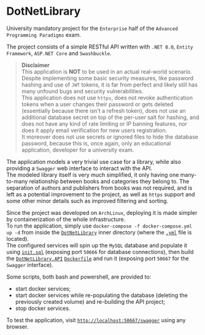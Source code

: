 # DotNetLibrary
University mandatory project for the `Enterprise` half of the `Advanced Programming Paradigms` exam.

The project consists of a simple RESTful API written with `.NET 8.0`, `Entity Framework`, `ASP.NET Core` and `Swashbuckle`.

> **Disclaimer**<br>
> This application is **NOT** to be used in an actual real-world scenario.<br>
> Despite implementing some basic security measures, like password hashing and use of `JWT` tokens, it is far from perfect and likely still has many unfound bugs and security vulnerabilities.<br>
> This application does not use `https`, does not revoke authentication tokens when a user changes their password or gets deleted (essentially because there isn't a refresh token), does not use an additional database secret on top of the per-user salt for hashing, and does not have any kind of rate limiting or IP banning features, nor does it apply email verification for new users registration.<br>
> It moreover does not use secrets or ignored files to hide the database password, because this is, once again, only an educational application, developer for a university exam.

The application models a very trivial use case for a library, while also providing a `Swagger` web interface to interact with the API.<br>
The modeled library itself is very much simplified, it only having one many-to-many relationship between books and categories they belong to. The separation of authors and publishers from books was not required, and is left as a potential improvement to the project, as well as `https` support and some other minor details such as improved filtering and sorting.

Since the project was developed on `ArchLinux`, deploying it is made simpler by containerization of the whole infrastructure.<br>
To run the application, simply use `docker-compose -f docker-compose.yml up -d` from inside the [`DotNetLibrary`](DotNetLibrary/) inner directory (where the [`.yml`](DotNetLibrary/docker-compose.yml) file is located).<br>
The configured services will spin up the `MySQL` database and populate it using [`init.sql`](DotNetLibrary/init.sql) (exposing port `50666` for database connections), then build the [`DotNetLibrary.API`](DotNetLibrary/DotNetLibrary.API/) [`Dockerfile`](DotNetLibrary/DotNetLibrary.API/Dockerfile) and run it (exposing port `50667` for the `Swagger` interface).

Some scripts, both bash and powershell, are provided to:
- start docker services;
- start docker services while re-populating the database (deleting the previously created volume) and re-building the API project;
- stop docker services.

To test the application, visit [`http://localhost:50667/swagger`](http://localhost:50667/swagger) using any browser.
